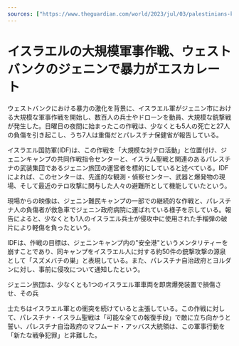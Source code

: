 ```yaml
---
sources: ["https://www.theguardian.com/world/2023/jul/03/palestinians-killed-israeli-strike-west-bank-jenin", "https://edition.cnn.com/2023/07/02/middleeast/israel-jenin-camp-idf-raid-west-bank-intl-hnk/index.html"]
---
```

# イスラエルの大規模軍事作戦、ウェストバンクのジェニンで暴力がエスカレート

ウェストバンクにおける暴力の激化を背景に、イスラエル軍がジェニン市における大規模な軍事作戦を開始し、数百人の兵士やドローンを動員、大規模な銃撃戦が発生した。日曜日の夜間に始まったこの作戦は、少なくとも5人の死亡と27人の負傷を引き起こし、うち7人は重傷だとパレスチナ保健省が報告している。

イスラエル国防軍(IDF)は、この作戦を「大規模な対テロ活動」と位置付け、ジェニンキャンプの共同作戦指令センターと、イスラム聖戦と関連のあるパレスチナの武装集団であるジェニン旅団の運営者を標的にしていると述べている。IDFによれば、このセンターは、先進的な観測・偵察センター、武器と爆発物の現場、そして最近のテロ攻撃に関与した人々の避難所として機能していたという。

現場からの映像は、ジェニン難民キャンプの一部での継続的な作戦と、パレスチナ人の負傷者が救急車でジェニン政府病院に運ばれている様子を示している。報告によると、少なくとも1人のイスラエル兵士が侵攻中に使用された手榴弾の破片により軽傷を負ったという。

IDFは、作戦の目標は、ジェニンキャンプ内の"安全港"というメンタリティーを崩すことであり、同キャンプをイスラエル人に対する約50件の銃撃攻撃の源泉として「スズメバチの巣」と表現している。また、パレスチナ自治政府とヨルダンに対し、事前に侵攻について通知したという。

ジェニン旅団は、少なくとも1つのイスラエル軍車両を即席爆発装置で損傷させ、その兵

士たちはイスラエル軍との衝突を続けていると主張している。この作戦に対して、パレスチナ・イスラム聖戦は「可能な全ての報復手段」で敵に立ち向かうと誓い、パレスチナ自治政府のマフムード・アッバス大統領は、この軍事行動を「新たな戦争犯罪」と非難した。
